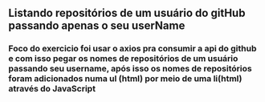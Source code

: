 ## Listando repositórios de um usuário do gitHub passando apenas o seu userName 

### Foco do exercicio foi usar o axios pra consumir a api do github e com isso pegar os nomes de repositórios de um usuário passando seu username, após isso os nomes de repositórios foram adicionados numa ul (html) por meio de uma li(html) através do JavaScript 


